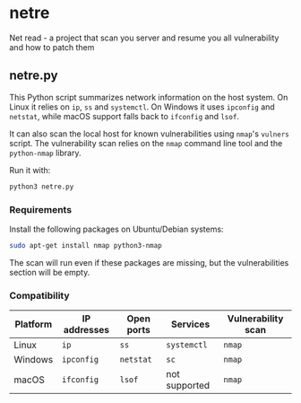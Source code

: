 # netre
Net read - a project that scan you server and resume you all vulnerability and how to patch them

## netre.py

This Python script summarizes network information on the host system. On Linux it relies on `ip`, `ss` and `systemctl`. On Windows it uses `ipconfig` and `netstat`, while macOS support falls back to `ifconfig` and `lsof`.

It can also scan the local host for known vulnerabilities using `nmap`'s
`vulners` script. The vulnerability scan relies on the `nmap` command line tool
and the `python-nmap` library.

Run it with:

```bash
python3 netre.py
```

### Requirements

Install the following packages on Ubuntu/Debian systems:

```bash
sudo apt-get install nmap python3-nmap
```

The scan will run even if these packages are missing, but the vulnerabilities
section will be empty.

### Compatibility

| Platform | IP addresses | Open ports | Services | Vulnerability scan |
|----------|--------------|------------|----------|--------------------|
| Linux    | `ip`         | `ss`       | `systemctl` | `nmap` |
| Windows  | `ipconfig`   | `netstat`  | `sc`     | `nmap` |
| macOS    | `ifconfig`   | `lsof`     | not supported | `nmap` |
